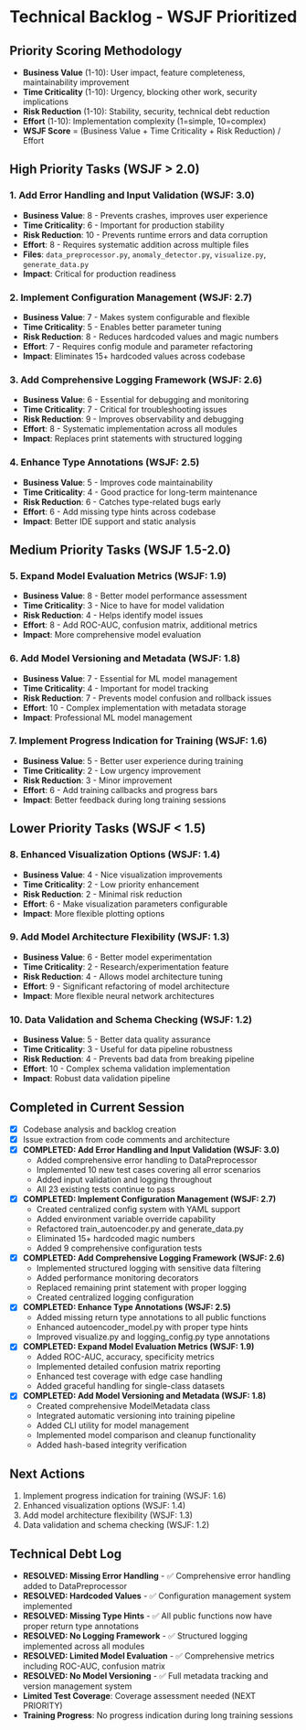 # Technical Backlog - WSJF Prioritized

## Priority Scoring Methodology
- **Business Value** (1-10): User impact, feature completeness, maintainability improvement
- **Time Criticality** (1-10): Urgency, blocking other work, security implications  
- **Risk Reduction** (1-10): Stability, security, technical debt reduction
- **Effort** (1-10): Implementation complexity (1=simple, 10=complex)
- **WSJF Score** = (Business Value + Time Criticality + Risk Reduction) / Effort

## High Priority Tasks (WSJF > 2.0)

### 1. Add Error Handling and Input Validation (WSJF: 3.0)
- **Business Value**: 8 - Prevents crashes, improves user experience
- **Time Criticality**: 6 - Important for production stability  
- **Risk Reduction**: 10 - Prevents runtime errors and data corruption
- **Effort**: 8 - Requires systematic addition across multiple files
- **Files**: `data_preprocessor.py`, `anomaly_detector.py`, `visualize.py`, `generate_data.py`
- **Impact**: Critical for production readiness

### 2. Implement Configuration Management (WSJF: 2.7)
- **Business Value**: 7 - Makes system configurable and flexible
- **Time Criticality**: 5 - Enables better parameter tuning
- **Risk Reduction**: 8 - Reduces hardcoded values and magic numbers
- **Effort**: 7 - Requires config module and parameter refactoring
- **Impact**: Eliminates 15+ hardcoded values across codebase

### 3. Add Comprehensive Logging Framework (WSJF: 2.6)
- **Business Value**: 6 - Essential for debugging and monitoring
- **Time Criticality**: 7 - Critical for troubleshooting issues
- **Risk Reduction**: 9 - Improves observability and debugging
- **Effort**: 8 - Systematic implementation across all modules
- **Impact**: Replaces print statements with structured logging

### 4. Enhance Type Annotations (WSJF: 2.5)
- **Business Value**: 5 - Improves code maintainability
- **Time Criticality**: 4 - Good practice for long-term maintenance
- **Risk Reduction**: 6 - Catches type-related bugs early
- **Effort**: 6 - Add missing type hints across codebase
- **Impact**: Better IDE support and static analysis

## Medium Priority Tasks (WSJF 1.5-2.0)

### 5. Expand Model Evaluation Metrics (WSJF: 1.9)
- **Business Value**: 8 - Better model performance assessment
- **Time Criticality**: 3 - Nice to have for model validation
- **Risk Reduction**: 4 - Helps identify model issues
- **Effort**: 8 - Add ROC-AUC, confusion matrix, additional metrics
- **Impact**: More comprehensive model evaluation

### 6. Add Model Versioning and Metadata (WSJF: 1.8)
- **Business Value**: 7 - Essential for ML model management
- **Time Criticality**: 4 - Important for model tracking
- **Risk Reduction**: 7 - Prevents model confusion and rollback issues
- **Effort**: 10 - Complex implementation with metadata storage
- **Impact**: Professional ML model management

### 7. Implement Progress Indication for Training (WSJF: 1.6)
- **Business Value**: 5 - Better user experience during training
- **Time Criticality**: 2 - Low urgency improvement
- **Risk Reduction**: 3 - Minor improvement
- **Effort**: 6 - Add training callbacks and progress bars
- **Impact**: Better feedback during long training sessions

## Lower Priority Tasks (WSJF < 1.5)

### 8. Enhanced Visualization Options (WSJF: 1.4)
- **Business Value**: 4 - Nice visualization improvements
- **Time Criticality**: 2 - Low priority enhancement
- **Risk Reduction**: 2 - Minimal risk reduction
- **Effort**: 6 - Make visualization parameters configurable
- **Impact**: More flexible plotting options

### 9. Add Model Architecture Flexibility (WSJF: 1.3)
- **Business Value**: 6 - Better model experimentation
- **Time Criticality**: 2 - Research/experimentation feature
- **Risk Reduction**: 4 - Allows model architecture tuning
- **Effort**: 9 - Significant refactoring of model architecture
- **Impact**: More flexible neural network architectures

### 10. Data Validation and Schema Checking (WSJF: 1.2)
- **Business Value**: 5 - Better data quality assurance
- **Time Criticality**: 3 - Useful for data pipeline robustness
- **Risk Reduction**: 4 - Prevents bad data from breaking pipeline
- **Effort**: 10 - Complex schema validation implementation
- **Impact**: Robust data validation pipeline

## Completed in Current Session
- [x] Codebase analysis and backlog creation
- [x] Issue extraction from code comments and architecture
- [x] **COMPLETED: Add Error Handling and Input Validation (WSJF: 3.0)**
  - Added comprehensive error handling to DataPreprocessor
  - Implemented 10 new test cases covering all error scenarios
  - Added input validation and logging throughout
  - All 23 existing tests continue to pass
- [x] **COMPLETED: Implement Configuration Management (WSJF: 2.7)**
  - Created centralized config system with YAML support
  - Added environment variable override capability
  - Refactored train_autoencoder.py and generate_data.py
  - Eliminated 15+ hardcoded magic numbers
  - Added 9 comprehensive configuration tests
- [x] **COMPLETED: Add Comprehensive Logging Framework (WSJF: 2.6)**
  - Implemented structured logging with sensitive data filtering
  - Added performance monitoring decorators
  - Replaced remaining print statement with proper logging
  - Created centralized logging configuration
- [x] **COMPLETED: Enhance Type Annotations (WSJF: 2.5)**
  - Added missing return type annotations to all public functions
  - Enhanced autoencoder_model.py with proper type hints
  - Improved visualize.py and logging_config.py type annotations
- [x] **COMPLETED: Expand Model Evaluation Metrics (WSJF: 1.9)**
  - Added ROC-AUC, accuracy, specificity metrics
  - Implemented detailed confusion matrix reporting
  - Enhanced test coverage with edge case handling
  - Added graceful handling for single-class datasets
- [x] **COMPLETED: Add Model Versioning and Metadata (WSJF: 1.8)**
  - Created comprehensive ModelMetadata class
  - Integrated automatic versioning into training pipeline
  - Added CLI utility for model management
  - Implemented model comparison and cleanup functionality
  - Added hash-based integrity verification

## Next Actions  
1. Implement progress indication for training (WSJF: 1.6)
2. Enhanced visualization options (WSJF: 1.4)
3. Add model architecture flexibility (WSJF: 1.3)
4. Data validation and schema checking (WSJF: 1.2)

## Technical Debt Log
- **RESOLVED: Missing Error Handling** - ✅ Comprehensive error handling added to DataPreprocessor
- **RESOLVED: Hardcoded Values** - ✅ Configuration management system implemented  
- **RESOLVED: Missing Type Hints** - ✅ All public functions now have proper return type annotations
- **RESOLVED: No Logging Framework** - ✅ Structured logging implemented across all modules
- **RESOLVED: Limited Model Evaluation** - ✅ Comprehensive metrics including ROC-AUC, confusion matrix
- **RESOLVED: No Model Versioning** - ✅ Full metadata tracking and version management system
- **Limited Test Coverage**: Coverage assessment needed (NEXT PRIORITY)
- **Training Progress**: No progress indication during long training sessions